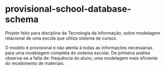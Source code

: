 # provisional-school-database-schema
Projeto feito para disciplina de Tecnologia da Informação, sobre modelagem relacional de uma escola que utiliza sistema de cursos.

O modelo é provisional e não atenta à todas as informações necessárias para uma modelagem completa do sistema escolar. De primeira análise observa-se a falta de: frequência do aluno, uma modelagem mais eficiente do recebimento de materiais.
